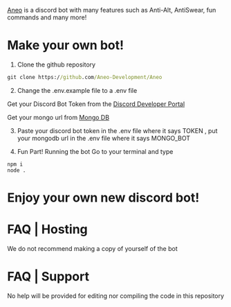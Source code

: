 [Aneo](https://dsc.gg/aneo) is a discord bot with many features such as Anti-Alt, AntiSwear, fun commands and many more!

# Make your own bot!

1. Clone the github repository
```cmd
git clone https://github.com/Aneo-Development/Aneo
```
2. Change the .env.example file to a .env file

Get your Discord Bot Token from the [Discord Developer Portal](https://discord.com/developers/applications)

Get your mongo url from [Mongo DB](https://www.mongodb.com)

3. Paste your discord bot token in the .env file where it says TOKEN , put your mongodb url in the .env file where it says MONGO_BOT

4. Fun Part! Running the bot
Go to your terminal and type
```
npm i
node .
```
# Enjoy your own new discord bot!

# FAQ | Hosting
We do not recommend making a copy of yourself of the bot

# FAQ | Support
No help will be provided for editing nor compiling the code in this repository

